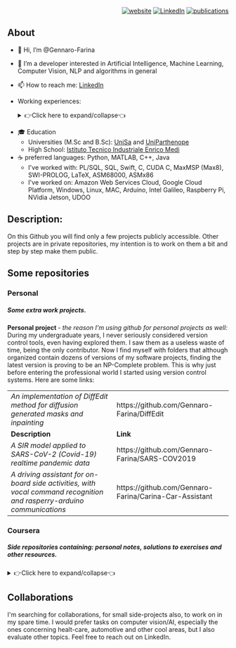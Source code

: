 <p align="right">
  <a href=""><img title="website" alt="website" src="https://img.shields.io/badge/Webpage-black?style=for-the-badge&logo=googlehome"></a>
  <a href="https://it.linkedin.com/in/gennarofarina"><img alt="LinkedIn" title="LinkedIn"src="https://img.shields.io/badge/linkedin-%230077B5.svg?&style=for-the-badge&logo=linkedin&logoColor=white"></a>
  <a href="https://www.researchgate.net/profile/Gennaro-Farina"><img alt="publications" title="publications"src="https://img.shields.io/badge/Publications-darkgreen?style=for-the-badge&logo=researchgate"></a>
    <!--<a href="https://www.buymeacoffee.com/"><img alt="buyMeACoffee" title="buyMeACoffee"src="https://img.shields.io/badge/BuyMeACoffee-brown?style=for-the-badge&logo=buy-me-a-coffee&logoColor=white"></a>-->
</p>

<b>About</b>
---


- 👋 Hi, I’m @Gennaro-Farina
- 👀 I’m a developer interested in Artificial Intelligence, Machine Learning, Computer Vision, NLP and algorithms in general
- 📫 How to reach me: <a href="https://www.linkedin.com/in/gennarofarina/" >LinkedIn</a>
- Working<!--/Academic--> experiences:

  <details>
  <summary> 👉Click here to expand/collapse👈
  </summary>

    <p>

     <div>
        <table>
          <tr>
            <td> Company name/affiliation</td>
            <td> Sub-division </td>
            <td> Tags </td>
          </tr>
          <tr>
            <td> <a href= "https://www.almawave.it/it/">Almawave</a> (current)</td>
            <td> Cognitive solutions </td>
            <td> Natural Language Processing, AI </td>
          </tr>
          <tr>
            <td> <a href="https://capgemini-engineering.com/it/it/" > Capgemini Engineering </td>
            <td> Advanced Signal Processing and Cognitive Computing </td>
            <td> Algorithms, Computer Vision, Clustering, Optimization, AI</td>
          </tr>
          <tr>
            <td> <a href="https://www.uniparthenope.it/" > Università degli Studi di Napoli Parthenope </td>
            <td> <a href="https://informatica.uniparthenope.it/index.php/it/"> Computer Science department</a> </td>
            <td> Database class tutor, SQL, PL/SQL, NoSQL </td>
          </tr>
           <tr>
            <td> <a href="https://www.consorzio-cini.it/index.php/it/" > Consorzio Interuniversitario Nazionale per l’Informatica </td>
            <td> </td>
            <td> Image Processing, Computer Vision </td>
          </tr>
      </table>
    </div>
    </p>
  </details> 


<!-- not collapsible
  <table>
  <tr>
    <td> Company name/affiliation</td>
    <td> Sub-division </td>
    <td> Tags </td>
  </tr>
   
  <tr>
    <td> <a href= "https://www.almawave.it/it/">Almawave</a> (current)</td>
    <td> Cognitive solutions </td>
    <td> Natural Language Processing, AI </td>
  </tr>
    
  <tr>
    <td> <a href="https://capgemini-engineering.com/it/it/" > Capgemini Engineering </td>
    <td> Advanced Signal Processing and Cognitive Computing </td>
    <td> Algorithms, Computer Vision, Clustering, Optimization, AI</td>
  </tr>
    
  <tr>
    <td> <a href="https://www.uniparthenope.it/" > Università degli Studi di Napoli Parthenope </td>
    <td> <a href="https://informatica.uniparthenope.it/index.php/it/"> Computer Science department</a> </td>
    <td> Database class tutor, SQL, PL/SQL, NoSQL </td>
  </tr>
    
   <tr>
    <td> <a href="https://www.consorzio-cini.it/index.php/it/" > Consorzio Interuniversitario Nazionale per l’Informatica </td>
    <td> </td>
    <td> Image Processing, Computer Vision </td>
  </table>
-->

- 🎓 Education <br> 
  - Universities (M.Sc and B.Sc): <a href="https://www.unisa.it/">UniSa</a> and <a href= "https://www.uniparthenope.it/"> UniParthenope</a> 
  - High School: <a href="https://www.itimedi.it/"> Istituto Tecnico Industriale Enrico Medi</a>
- ☕ preferred languages: Python, MATLAB, C++, Java
  - I've worked with: PL/SQL, SQL, Swift, C, CUDA C, MaxMSP (Max8), SWI-PROLOG, LaTeX, ASM68000, ASMx86
  - I've worked on: Amazon Web Services Cloud, Google Cloud Platform, Windows, Linux, MAC, Arduino, Intel Galileo, Raspberry Pi, NVidia Jetson, UDOO

<b>Description:</b>
---
<p>
 On this Github you will find only a few projects publicly accessible. Other projects are in private repositories, my intention is to work on them a bit and step by step  make them public.<br>
</p>

<b>Some repositories</b>
---
<h3>Personal </h3>
<h5> Some extra work projects.</h5>
    <p>
<b> Personal project </b> <i>- the reason I'm using github for personal projects as well:</i><br>
During my undergraduate years, I never seriously considered version control tools, even having explored them. I saw them as a useless waste of time, being the only contributor. Now I find myself with folders that although organized contain dozens of versions of my software projects, finding the latest version is proving to be an NP-Complete problem. This is why just before entering the professional world I started using version control systems.
      Here are some links:
</p>
<table>
    <tr>
    <td>
      <i> An implementation of DiffEdit method for diffusion generated masks and inpainting </i>
    </td>
    <td>
      https://github.com/Gennaro-Farina/DiffEdit
    </td>
  </tr>
  <tr>
    <td> <b>Description</b></td>
    <td> <b>Link </b></td>
  <tr>
    <td>
      <i> A SIR model applied to SARS-CoV-2 (Covid-19) realtime pandemic data</i>
    </td>
    <td>
        https://github.com/Gennaro-Farina/SARS-COV2019
    </td>
  </tr>
  <tr>
    <td>
      <i> A driving assistant for on-board side activities, with vocal command recognition and rasperry-arduino communications</i>
    </td>
    <td>
      https://github.com/Gennaro-Farina/Carina-Car-Assistant
    </td>
  </tr>
</table>

<h3> Coursera </h3>
<h5> Side repositories containing: personal notes, solutions to exercises and other resources. </h5>

<details>
  <summary> 👉Click here to expand/collapse👈
  </summary>

<p>
  <br>
Here are some side repository and personal notes on some online courses:
  
  > :warning: **If the links don't work**: I'm working on the unreachable repos to make them public(they are currently private) !
</p>
<table>
  <tr>
    <td> <b>Description</b></td>
    <td> <b>Link to repository</b> </td>
    <td> <b>Link to original course</b></td>
    <td> <b>Provider</b></td>
    <td> <b>Kind</b> </td>
  </tr>
  <tr>
    <td>
      DeepLearning.ai TF Developer specialization
    </td>
    <td>
        https://github.com/Gennaro-Farina/GF_DLAI_TFdeveloper
    </td>
    <td>
        https://www.coursera.org/professional-certificates/tensorflow-in-practice
    </td>
    <td>
        DeepLearning.ai
    </td>
    <td>
        Specialization
    </td>
  </tr>
  <!-- entry 2 -->
  <tr>
    <td>
      Natural Language Processing with Sequence Models
    </td>
    <td>
        https://github.com/Gennaro-Farina/GF_Coursera_NLP_with_seqModels
    </td>
    <td>
        https://www.coursera.org/learn/sequence-models-in-nlp?specialization=natural-language-processing
    </td>
     <td>
        DeepLearning.ai
    </td>
    <td>
        Course
    </td>
  </tr>
  <!-- entry 3 -->
  <tr>
    <td>
        Machine learning with Python
    </td>
    <td>
        https://github.com/Gennaro-Farina/Coursera-IBM-ML-course
    </td>
    <td>
        https://www.coursera.org/learn/machine-learning-with-python
    </td>
     <td>
        IBM
    </td>
    <td>
        Course
    </td>
  </tr>
</table>    
    
</details>

    
    
<b> Collaborations </b>
---
    
  I'm searching for collaborations, for small side-projects also, to work on in my spare time. I would prefer tasks on computer vision/AI, especially the ones concerning healt-care, automotive and other cool areas, but I also evaluate other topics. Feel free to reach out on LinkedIn.

<!--- - 💞️ I’m looking to collaborate on ... --->

<!---
Gennaro-Farina/Gennaro-Farina is a ✨ special ✨ repository because its `README.md` (this file) appears on your GitHub profile.
You can click the Preview link to take a look at your changes.

```diff
- text in red
+ text in green
! text in orange
# text in gray
@@ text in purple (and bold)@@
```
--->
